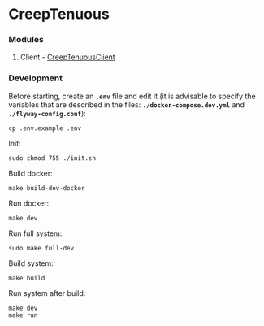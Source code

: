 # CreepTenuous

### Modules
1) Client - [CreepTenuousClient](https://github.com/Zer0S2m/CreepTenuousClient)

### Development
Before starting, create an **`.env`** file and edit it (it is advisable to specify the variables that are described in the files: **`./docker-compose.dev.yml`** and **`./flyway-config.conf`**):
```shell
cp .env.example .env
```

Init:
```shell
sudo chmod 755 ./init.sh
```

Build docker:
```shell
make build-dev-docker
```

Run docker:
```shell
make dev
```

Run full system:
```shell
sudo make full-dev
```

Build system:
```shell
make build
```

Run system after build:
```shell
make dev
make run
```
